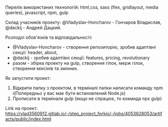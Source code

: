 Перелік використаних технологій: html,css, sass (flex, gridlayout, media queries), javascript, npm, gulp

Cклад учасників проекту: @Vladyslav-Honcharov - Гончаров Владислав, @dackij - Андрей Дацкий.

Розподіл обов'язків та відповідальності:

- @Vladyslav-Honcharov - cтворення репозиторію, зробив адаптівні секції: header, about,
- @dackij - зробив адаптівні секції: features, pricing, revolutionary
- разом - збірка проекту на gulp, створення гілок, мерж гілок, створення міксінів та змінних.

Як запустити проект:

1. Відкрити папку з проектом, в терміналі папки написати команду npm i(Попередньо у вас має бути встановлений Node.js)
2. Прописати в термінали gulp (якщо не спрацює, то команда npx gulp)

Link на проект: https://vlad3560912.gitlab.io/-/step_project_forkio/-/jobs/4053628053/artifacts/public/index.html
